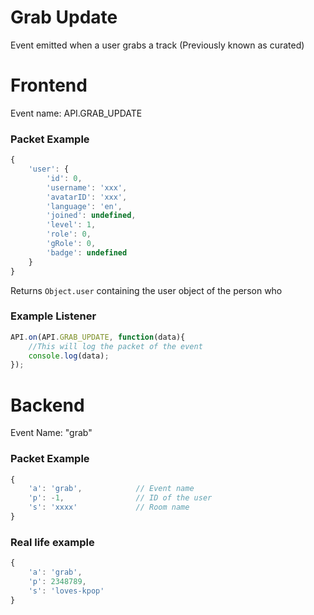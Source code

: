 # Grab Update

Event emitted when a user grabs a track (Previously known as curated)

# Frontend

Event name: API.GRAB_UPDATE

### Packet Example

```js
{
    'user': {
        'id': 0,
        'username': 'xxx',
        'avatarID': 'xxx',
        'language': 'en',
        'joined': undefined,
        'level': 1,
        'role': 0,
        'gRole': 0,
        'badge': undefined
    }
}
```

Returns `Object.user` containing the user object of the person who 

### Example Listener

```js
API.on(API.GRAB_UPDATE, function(data){
    //This will log the packet of the event
    console.log(data);
});
```

# Backend

Event Name: "grab"

### Packet Example

```js
{
    'a': 'grab',            // Event name
    'p': -1,                // ID of the user
    's': 'xxxx'             // Room name
}
```
### Real life example
```js
{
    'a': 'grab',
    'p': 2348789,
    's': 'loves-kpop'
}
```